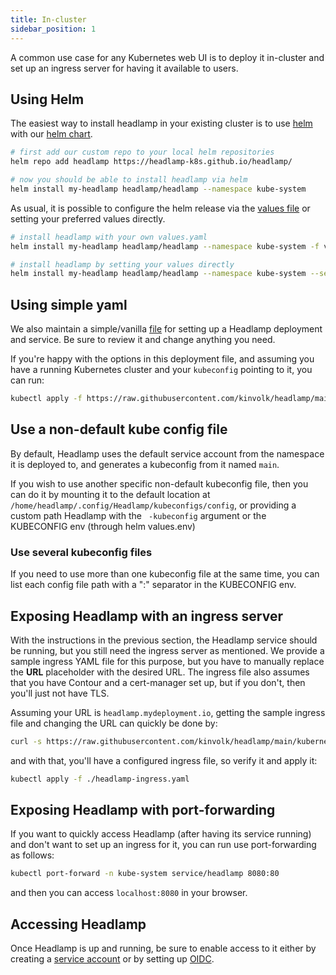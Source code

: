 ```yaml
---
title: In-cluster
sidebar_position: 1
---
```


A common use case for any Kubernetes web UI is to deploy it in-cluster and
set up an ingress server for having it available to users.

## Using Helm

The easiest way to install headlamp in your existing cluster is to
use [helm](https://helm.sh/docs/intro/quickstart/) with our [helm chart](https://github.com/headlamp-k8s/headlamp/tree/main/charts/headlamp).

```bash
# first add our custom repo to your local helm repositories
helm repo add headlamp https://headlamp-k8s.github.io/headlamp/

# now you should be able to install headlamp via helm
helm install my-headlamp headlamp/headlamp --namespace kube-system
```

As usual, it is possible to configure the helm release via the [values file](https://github.com/headlamp-k8s/headlamp/blob/main/charts/headlamp/values.yaml) or setting your preferred values directly.

```bash
# install headlamp with your own values.yaml
helm install my-headlamp headlamp/headlamp --namespace kube-system -f values.yaml

# install headlamp by setting your values directly
helm install my-headlamp headlamp/headlamp --namespace kube-system --set replicaCount=2
```

## Using simple yaml

We also maintain a simple/vanilla [file](https://github.com/headlamp-k8s/headlamp/blob/main/kubernetes-headlamp.yaml)
for setting up a Headlamp deployment and service. Be sure to review it and change
anything you need.

If you're happy with the options in this deployment file, and assuming
you have a running Kubernetes cluster and your `kubeconfig` pointing to it,
you can run:

```bash
kubectl apply -f https://raw.githubusercontent.com/kinvolk/headlamp/main/kubernetes-headlamp.yaml
```

## Use a non-default kube config file

By default, Headlamp uses the default service account from the namespace it is deployed to, and generates a kubeconfig from it named `main`.

If you wish to use another specific non-default kubeconfig file, then you can do it by mounting it to the default location at `/home/headlamp/.config/Headlamp/kubeconfigs/config`, or 
providing a custom path Headlamp with the ` -kubeconfig` argument or the KUBECONFIG env (through helm values.env)

### Use several kubeconfig files

If you need to use more than one kubeconfig file at the same time, you can list
each config file path with a ":" separator in the KUBECONFIG env.

## Exposing Headlamp with an ingress server

With the instructions in the previous section, the Headlamp service should be
running, but you still need the
ingress server as mentioned. We provide a sample ingress YAML file
for this purpose, but you have to manually replace the **URL** placeholder
with the desired URL. The ingress file also assumes that you have Contour
and a cert-manager set up, but if you don't, then you'll just not have TLS.

Assuming your URL is `headlamp.mydeployment.io`, getting the sample ingress
file and changing the URL can quickly be done by:

```bash
curl -s https://raw.githubusercontent.com/kinvolk/headlamp/main/kubernetes-headlamp-ingress-sample.yaml | sed -e s/__URL__/headlamp.mydeployment.io/ > headlamp-ingress.yaml
```

and with that, you'll have a configured ingress file, so verify it and apply it:

```bash
kubectl apply -f ./headlamp-ingress.yaml
```

## Exposing Headlamp with port-forwarding

If you want to quickly access Headlamp (after having its service running) and
don't want to set up an ingress for it, you can run use port-forwarding as follows:

```bash
kubectl port-forward -n kube-system service/headlamp 8080:80
```

and then you can access `localhost:8080` in your browser.

## Accessing Headlamp

Once Headlamp is up and running, be sure to enable access to it either by creating
a [service account](../#create-a-service-account-token) or by setting up
[OIDC](./oidc).
